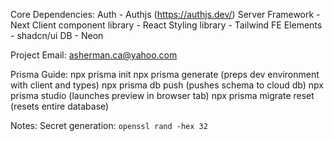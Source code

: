 Core Dependencies:
Auth - Authjs (https://authjs.dev/)
Server Framework - Next
Client component library - React
Styling library - Tailwind
FE Elements - shadcn/ui
DB - Neon

Project Email: asherman.ca@yahoo.com

Prisma Guide:
npx prisma init
npx prisma generate (preps dev environment with client and types)
npx prisma db push (pushes schema to cloud db)
npx prisma studio (launches preview in browser tab)
npx prisma migrate reset (resets entire database)

Notes:
Secret generation: `openssl rand -hex 32`
